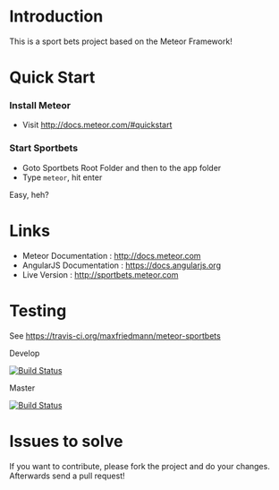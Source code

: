 # Introduction
This is a sport bets project based on the Meteor Framework!

# Quick Start 


### Install Meteor
- Visit http://docs.meteor.com/#quickstart

### Start Sportbets
- Goto Sportbets Root Folder and then to the app folder
- Type ``meteor``, hit enter

Easy, heh?


# Links
* Meteor Documentation : http://docs.meteor.com
* AngularJS Documentation : https://docs.angularjs.org
* Live Version : http://sportbets.meteor.com

# Testing

See https://travis-ci.org/maxfriedmann/meteor-sportbets



Develop

[![Build Status](https://travis-ci.org/maxfriedmann/meteor-sportbets.svg?branch=develop)](https://travis-ci.org/maxfriedmann/meteor-sportbets)

Master

[![Build Status](https://travis-ci.org/maxfriedmann/meteor-sportbets.svg?branch=master)](https://travis-ci.org/maxfriedmann/meteor-sportbets)

# Issues to solve
If you want to contribute, please fork the project and do your changes. Afterwards send a pull request!
